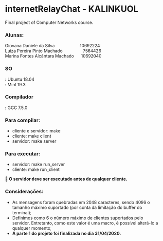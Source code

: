 # internetRelayChat - KALINKUOL
Final project of Computer Networks course. 

<h3>Alunas:</h3>
Giovana Daniele da Silva		&nbsp;&nbsp;&nbsp;&nbsp;&nbsp;&nbsp;&nbsp;&nbsp;&nbsp;&nbsp;&nbsp;&nbsp;&nbsp;&nbsp;&nbsp;&nbsp;&nbsp;&nbsp;&nbsp;&nbsp;10692224<br>
Luiza Pereira Pinto Machado		&nbsp;&nbsp;&nbsp;&nbsp;&nbsp;&nbsp;&nbsp;&nbsp;&nbsp;&nbsp;&nbsp;&nbsp;&nbsp;&nbsp;&nbsp;&nbsp;7564426<br>
Marina Fontes Alcântara Machado		&nbsp;&nbsp;&nbsp;&nbsp;&nbsp;10692040<br>

<h3>SO</h3>: Ubuntu 18.04<br>
: Mint 19.3<br>
<h3>Compilador</h3>: GCC 7.5.0<br>

<h3>Para compilar:</h3>
<ul>
	<li>cliente e servidor: make</li>
	<li>cliente: make client</li>
	<li>servidor: make server</li>
</ul>

<h3>Para executar:</h3>
<ul>
	<li>servidor: make run_server</li>
	<li>cliente: make run_client</li>
</ul>
<strong>&#x1F534; O servidor deve ser executado antes de qualquer cliente.</strong>

<h3>Considerações:</h3>
<ul>
	<li>As mensagens foram quebradas em 2048 caracteres, sendo 4096 o tamanho máximo suportado (por conta da limitação do buffer do terminal);</li>
	<li>Definimos como 6 o número máximo de clientes suportados pelo servidor. Entretanto, como este valor é uma macro, é possível alterá-lo a qualquer momento;</li>
	<li><strong>A parte 1 do projeto foi finalizada no dia 31/04/2020.</strong></li>
</ul>
